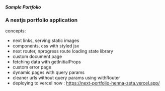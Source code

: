 ##### Sample Portfolio

### A nextjs portfolio application

concepts:

- next links, serving static images
- components, css with styled jsx
- next router, nprogress route loading state library
- custom document page
- fetching data with getInitialProps
- custom error page
- dynamic pages with query params
- cleaner urls without query params using withRouter
- deploying to vercel now : https://next-portfolio-henna-zeta.vercel.app/

